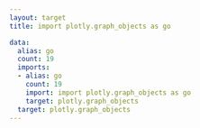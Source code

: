 ```yaml
---
layout: target
title: import plotly.graph_objects as go

data:
  alias: go
  count: 19
  imports:
  - alias: go
    count: 19
    import: import plotly.graph_objects as go
    target: plotly.graph_objects
  target: plotly.graph_objects
---
```

